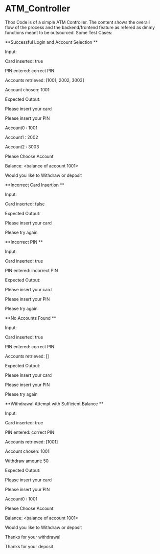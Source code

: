 # ATM_Controller
Thos Code is of a simple ATM Controller. The content shows the overall flow of the process and the backend/frontend feature as refered as dmmy functions meant to be outsourced. Some Test Cases: 

**Successful Login and Account Selection
**

Input:

Card inserted: true

PIN entered: correct PIN

Accounts retrieved: [1001, 2002, 3003]

Account chosen: 1001

Expected Output:

Please insert your card

Please insert your PIN

Account0 : 1001

Account1 : 2002

Account2 : 3003

Please Choose Account

Balance: <balance of account 1001>

Would you like to Withdraw or deposit


**Incorrect Card Insertion
**

Input:

Card inserted: false

Expected Output:

Please insert your card

Please try again


**Incorrect PIN
**

Input:

Card inserted: true

PIN entered: incorrect PIN

Expected Output:

Please insert your card

Please insert your PIN

Please try again


**No Accounts Found
**

Input:

Card inserted: true

PIN entered: correct PIN

Accounts retrieved: []

Expected Output:

Please insert your card

Please insert your PIN

Please try again


**Withdrawal Attempt with Sufficient Balance
**

Input:

Card inserted: true

PIN entered: correct PIN

Accounts retrieved: [1001]

Account chosen: 1001

Withdraw amount: 50

Expected Output:

Please insert your card

Please insert your PIN

Account0 : 1001

Please Choose Account

Balance: <balance of account 1001>

Would you like to Withdraw or deposit

Thanks for your withdrawal

Thanks for your deposit
